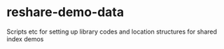 # reshare-demo-data
Scripts etc for setting up library codes and location structures for shared index demos
